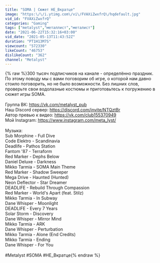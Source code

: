 ```yaml
---
title: "SOMA | Сюжет НЕ_Вкратце"
image: "https:\/\/i.ytimg.com\/vi\/FVAXiZwxfrQ\/hqdefault.jpg"
vid_id: "FVAXiZwxfrQ"
categories: "Gaming"
tags: ["metalyst","металлист","металист"]
date: "2021-06-22T15:32:16+03:00"
vid_date: "2021-05-13T11:43:52Z"
duration: "PT1H13M7S"
viewcount: "572330"
likeCount: "46753"
dislikeCount: "362"
channel: "Metalyst"
---
```

{% raw %}300 тысяч подписчиков на канале - определённо праздник. По этому поводу мы с вами поговорим об игре, о которой нам давно стоило поговорить, но не было возможности. Без лишних слов, проверьте свои водолазные костюмы и приготовьтесь к погружению в сюжет игры SOMA.<br /><br />Группа ВК: <a rel="nofollow" target="blank" href="https://vk.com/metalyst_pub">https://vk.com/metalyst_pub</a><br />Наш Discord сервер: <a rel="nofollow" target="blank" href="https://discord.com/invite/NTQztBr">https://discord.com/invite/NTQztBr</a><br />Автор превью к видео: <a rel="nofollow" target="blank" href="https://vk.com/club155370949">https://vk.com/club155370949</a><br />Мой Instagram: <a rel="nofollow" target="blank" href="https://www.instagram.com/meta_lyst/">https://www.instagram.com/meta_lyst/</a><br /><br />Музыка:<br />Sub Morphine - Full Dive<br />Code Elektro - Scandinavia<br />Deadlife - Pathos Station<br />Fantom '87 - Terraform<br />Red Marker - Dephs Below<br />Daniel Deluxe - Darkness<br />Mikko Tarmia - SOMA Main Theme<br />Red Marker - Shadow Sweeper<br />Mega Drive - Haunted (Hunted)<br />Neon Deflector - Star Dreamer<br />DEАDLIFE - Rebuild Through Compassion<br />Red Marker - World's Apart (feat. Stilz)<br />Mikko Tarmia - In Subway<br />Dane Whisper - Moonlight<br />DEАDLIFE - Every 7 Years<br />Solar Storm - Discovery<br />Dane Whisper - Mirror Mind<br />Mikko Tarmia - ARK<br />Dane Whisper - Perturbation<br />Mikko Tarmia - Alone (End Credits)<br />Mikko Tarmia - Ending<br />Dane Whisper - For You<br /><br />#Metalyst #SOMA #НЕ_Вкратце{% endraw %}
